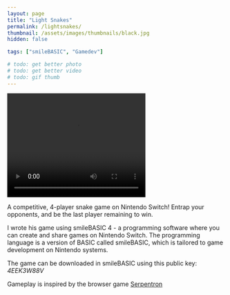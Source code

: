 ```yaml
---
layout: page
title: "Light Snakes"
permalink: /lightsnakes/
thumbnail: /assets/images/thumbnails/black.jpg
hidden: false

tags: ["smileBASIC", "Gamedev"]

# todo: get better photo
# todo: get better video
# todo: gif thumb
---
```


<video width="320" height="240" controls>
  <source type="video/type" src="docs/assets/videos/LightSnakesDemo.mp4">
Your browser does not support the video tag.
</video>

A competitive, 4-player snake game on Nintendo Switch!
Entrap your opponents, and be the last player remaining to win.

I wrote his game using smileBASIC 4 - a programming software where you can create and share games on Nintendo Switch. 
The programming language is a version of BASIC called smileBASIC, which is tailored to game development on Nintendo systems.

The game can be downloaded in smileBASIC using this public key: <em>4EEK3W88V</em>

Gameplay is inspired by the browser game <a href="https://www.games1729.com/serpentron/">Serpentron</a>
